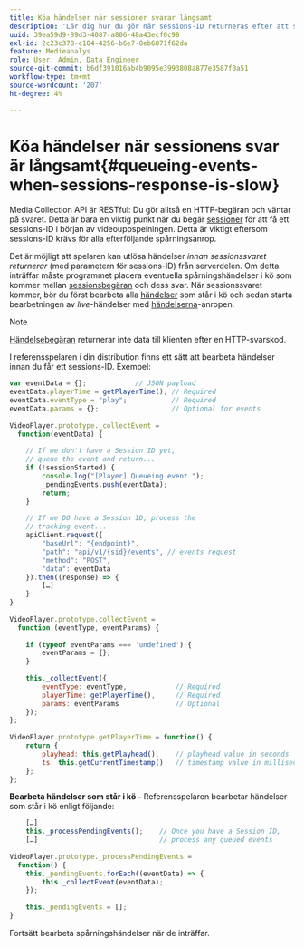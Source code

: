 ```yaml
---
title: Köa händelser när sessioner svarar långsamt
description: 'Lär dig hur du gör när sessions-ID returneras efter att spelaren har aktiverat händelser. '
uuid: 39ea59d9-89d3-4087-a806-48a43ecf0c98
exl-id: 2c23c378-c104-4256-b6e7-8eb6871f62da
feature: Medieanalys
role: User, Admin, Data Engineer
source-git-commit: b6df391016ab4b9095e3993808a877e3587f0a51
workflow-type: tm+mt
source-wordcount: '207'
ht-degree: 4%

---
```


# Köa händelser när sessionens svar är långsamt{#queueing-events-when-sessions-response-is-slow}

Media Collection API är RESTful: Du gör alltså en HTTP-begäran och väntar på svaret. Detta är bara en viktig punkt när du begär [sessioner](/help/media-collection-api/mc-api-ref/mc-api-sessions-req.md) för att få ett sessions-ID i början av videouppspelningen. Detta är viktigt eftersom sessions-ID krävs för alla efterföljande spårningsanrop.

Det är möjligt att spelaren kan utlösa händelser _innan sessionssvaret returnerar_ (med parametern för sessions-ID) från serverdelen. Om detta inträffar måste programmet placera eventuella spårningshändelser i kö som kommer mellan [sessionsbegäran](/help/media-collection-api/mc-api-ref/mc-api-sessions-req.md) och dess svar. När sessionssvaret kommer, bör du först bearbeta alla [händelser](/help/media-collection-api/mc-api-ref/mc-api-events-req.md) som står i kö och sedan starta bearbetningen av _live_-händelser med [händelserna](/help/media-collection-api/mc-api-ref/mc-api-events-req.md)-anropen.

>[!NOTE]
>
>[Händelsebegäran](/help/media-collection-api/mc-api-ref/mc-api-events-req.md) returnerar inte data till klienten efter en HTTP-svarskod.

I referensspelaren i din distribution finns ett sätt att bearbeta händelser innan du får ett sessions-ID. Exempel:

```js
var eventData = {};            // JSON payload 
eventData.playerTime = getPlayerTime(); // Required 
eventData.eventType = "play";           // Required 
eventData.params = {};                  // Optional for events 
 
VideoPlayer.prototype._collectEvent =  
  function(eventData) { 
 
    // If we don't have a Session ID yet,  
    // queue the event and return... 
    if (!sessionStarted) { 
        console.log("[Player] Queueing event "); 
        _pendingEvents.push(eventData); 
        return; 
    } 
 
    // If we DO have a Session ID, process the 
    // tracking event...     
    apiClient.request({ 
        "baseUrl": "{endpoint}", 
        "path": "api/v1/{sid}/events", // events request 
        "method": "POST", 
        "data": eventData 
    }).then((response) => {   
        […] 
    } 
} 
 
VideoPlayer.prototype.collectEvent =  
  function (eventType, eventParams) { 
         
    if (typeof eventParams === 'undefined') {   
        eventParams = {}; 
    } 
 
    this._collectEvent({                   
        eventType: eventType,            // Required 
        playerTime: getPlayerTime(),     // Required 
        params: eventParams              // Optional  
    });                                    
}; 
 
VideoPlayer.prototype.getPlayerTime = function() { 
    return { 
        playhead: this.getPlayhead(),    // playhead value in seconds 
        ts: this.getCurrentTimestamp()   // timestamp value in milliseconds 
    }; 
};
```

**Bearbeta händelser som står i kö -** Referensspelaren bearbetar händelser som står i kö enligt följande:

```js
    […] 
    this._processPendingEvents();    // Once you have a Session ID, 
    […]                              // process any queued events 
 
VideoPlayer.prototype._processPendingEvents =  
  function() { 
    this._pendingEvents.forEach((eventData) => { 
        this._collectEvent(eventData); 
    }); 
 
    this._pendingEvents = []; 
}
```

Fortsätt bearbeta spårningshändelser när de inträffar.
